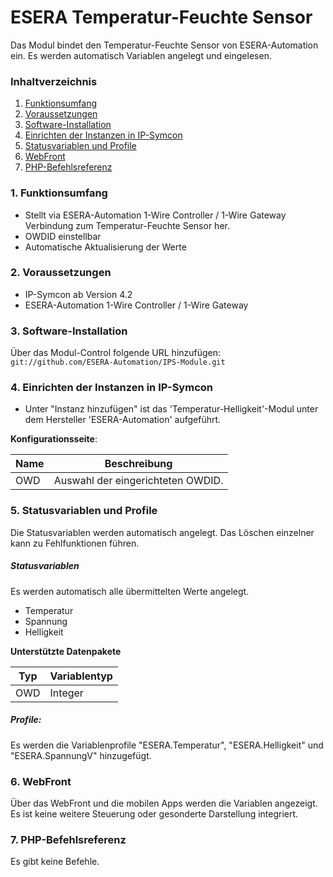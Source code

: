 # ESERA Temperatur-Feuchte Sensor
Das Modul bindet den Temperatur-Feuchte Sensor von ESERA-Automation ein. Es werden automatisch Variablen angelegt und eingelesen.

### Inhaltverzeichnis

1. [Funktionsumfang](#1-funktionsumfang)
2. [Voraussetzungen](#2-voraussetzungen)
3. [Software-Installation](#3-software-installation)
4. [Einrichten der Instanzen in IP-Symcon](#4-einrichten-der-instanzen-in-ip-symcon)
5. [Statusvariablen und Profile](#5-statusvariablen-und-profile)
6. [WebFront](#6-webfront)
7. [PHP-Befehlsreferenz](#7-php-befehlsreferenz)

### 1. Funktionsumfang

* Stellt via ESERA-Automation 1-Wire Controller / 1-Wire Gateway Verbindung zum Temperatur-Feuchte Sensor her.
* OWDID einstellbar
* Automatische Aktualisierung der Werte

### 2. Voraussetzungen

- IP-Symcon ab Version 4.2
- ESERA-Automation 1-Wire Controller / 1-Wire Gateway

### 3. Software-Installation

Über das Modul-Control folgende URL hinzufügen:
`git://github.com/ESERA-Automation/IPS-Module.git`  

### 4. Einrichten der Instanzen in IP-Symcon

- Unter "Instanz hinzufügen" ist das 'Temperatur-Helligkeit'-Modul unter dem Hersteller 'ESERA-Automation' aufgeführt.  

__Konfigurationsseite__:

Name | Beschreibung
---- | ---------------------------------
OWD  | Auswahl der eingerichteten OWDID.

### 5. Statusvariablen und Profile

Die Statusvariablen werden automatisch angelegt. Das Löschen einzelner kann zu Fehlfunktionen führen.

##### Statusvariablen

Es werden automatisch alle übermittelten Werte angelegt.
- Temperatur
- Spannung
- Helligkeit

__Unterstützte Datenpakete__

Typ       | Variablentyp
--------- | -------------
OWD       | Integer

##### Profile:

Es werden die Variablenprofile "ESERA.Temperatur", "ESERA.Helligkeit" und "ESERA.SpannungV" hinzugefügt.

### 6. WebFront

Über das WebFront und die mobilen Apps werden die Variablen angezeigt. Es ist keine weitere Steuerung oder gesonderte Darstellung integriert.

### 7. PHP-Befehlsreferenz
Es gibt keine Befehle.
